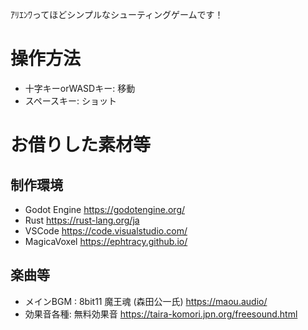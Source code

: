 ｱﾘｴﾝﾜってほどシンプルなシューティングゲームです！

# 操作方法

- 十字キーorWASDキー: 移動
- スペースキー: ショット

# お借りした素材等

## 制作環境

- Godot Engine https://godotengine.org/
- Rust         https://rust-lang.org/ja
- VSCode       https://code.visualstudio.com/
- MagicaVoxel  https://ephtracy.github.io/

## 楽曲等

- メインBGM : 8bit11 魔王魂 (森田公一氏) https://maou.audio/
- 効果音各種:        無料効果音          https://taira-komori.jpn.org/freesound.html